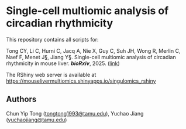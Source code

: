 # Single-cell multiomic analysis of circadian rhythmicity
This repository contains all scripts for:

Tong CY, Li C, Hurni C, Jacq A, Nie X, Guy C, Suh JH, Wong R, Merlin C, Naef F, Menet J§, Jiang Y§. Single-cell multiomic analysis of circadian rhythmicity in mouse liver. ***bioRxiv***, 2025. ([link](https://www.biorxiv.org/content/10.1101/2025.04.03.647044v1))

The RShiny web server is available at https://mouselivermultiomics.shinyapps.io/singulomics_rshiny

## Authors
Chun Yip Tong (tongtong1993@tamu.edu), Yuchao Jiang (yuchaojiang@tamu.edu)
